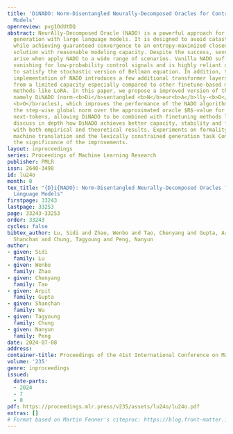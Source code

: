 ```yaml
---
title: 'DiNADO: Norm-Disentangled Neurally-Decomposed Oracles for Controlling Language
  Models'
openreview: pvg1OdUtDQ
abstract: NeurAlly-Decomposed Oracle (NADO) is a powerful approach for controllable
  generation with large language models. It is designed to avoid catastrophic forgetting
  while achieving guaranteed convergence to an entropy-maximized closed-form optimal
  solution with reasonable modeling capacity. Despite the success, several challenges
  arise when apply NADO to a wide range of scenarios. Vanilla NADO suffers from gradient
  vanishing for low-probability control signals and is highly reliant on a regularization
  to satisfy the stochastic version of Bellman equation. In addition, the vanilla
  implementation of NADO introduces a few additional transformer layers, suffering
  from a limited capacity especially compared to other finetune-based model adaptation
  methods like LoRA. In this paper, we propose a improved version of the NADO algorithm,
  namely DiNADO (norm-<b>Di</b>sentangled <b>N</b>eur<b>A</b>lly-<b>D</b>ecomposed
  <b>O</b>racles), which improves the performance of the NADO algorithm through disentangling
  the step-wise global norm over the approximated oracle $R$-value for all potential
  next-tokens, allowing DiNADO to be combined with finetuning methods like LoRA. We
  discuss in depth how DiNADO achieves better capacity, stability and flexibility
  with both empirical and theoretical results. Experiments on formality control in
  machine translation and the lexically constrained generation task CommonGen demonstrates
  the significance of the improvements.
layout: inproceedings
series: Proceedings of Machine Learning Research
publisher: PMLR
issn: 2640-3498
id: lu24o
month: 0
tex_title: "{D}i{NADO}: Norm-Disentangled Neurally-Decomposed Oracles for Controlling
  Language Models"
firstpage: 33243
lastpage: 33253
page: 33243-33253
order: 33243
cycles: false
bibtex_author: Lu, Sidi and Zhao, Wenbo and Tao, Chenyang and Gupta, Arpit and Wu,
  Shanchan and Chung, Tagyoung and Peng, Nanyun
author:
- given: Sidi
  family: Lu
- given: Wenbo
  family: Zhao
- given: Chenyang
  family: Tao
- given: Arpit
  family: Gupta
- given: Shanchan
  family: Wu
- given: Tagyoung
  family: Chung
- given: Nanyun
  family: Peng
date: 2024-07-08
address:
container-title: Proceedings of the 41st International Conference on Machine Learning
volume: '235'
genre: inproceedings
issued:
  date-parts:
  - 2024
  - 7
  - 8
pdf: https://proceedings.mlr.press/v235/assets/lu24o/lu24o.pdf
extras: []
# Format based on Martin Fenner's citeproc: https://blog.front-matter.io/posts/citeproc-yaml-for-bibliographies/
---
```

